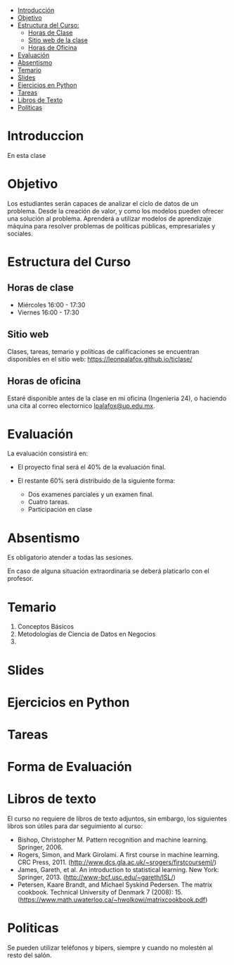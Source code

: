- [Introducción](#introduccion)
- [Objetivo](#objetivo)
- [Estructura del Curso:](#estrctura-del-curso)
  - [Horas de Clase](#horas-de-clase)
  - [Sitio web de la clase](#sitio-web)
  - [Horas de Oficina](#horas-de-oficina)
- [Evaluación](#evaluacion)
- [Absentismo](#absentismo)
- [Temario](#temario)
- [Slides](#slides)
- [Ejercicios en Python](#ejercicios-en-python)
- [Tareas](#tareas)
- [Libros de Texto](#libros-de-texto)
- [Políticas](#politicas)


# Introduccion

En esta clase 

# Objetivo

Los estudiantes serán capaces de analizar el ciclo de datos de un problema. Desde la creación de valor, y como los modelos pueden ofrecer una solución al problema.
Aprenderá a utilizar modelos de aprendizaje máquina para resolver problemas de políticas públicas, empresariales y sociales.

# Estructura del Curso

## Horas de clase

- Miércoles 16:00 - 17:30
- Viernes 16:00 - 17:30

## Sitio web

Clases, tareas, temario y políticas de calificaciones se encuentran disponibles en el sitio web: https://leonpalafox.github.io/ticlase/


## Horas de oficina

Estaré disponible antes de la clase en mi oficina (Ingenieria 24), o haciendo una cita al correo electornico lpalafox@up.edu.mx.

# Evaluación

La evaluación consistirá en:

- El proyecto final será el 40% de la evaluación final.

- El restante 60% será distribuido de la siguiente forma:
  - Dos examenes parciales y un examen final. 
  - Cuatro tareas.
  - Participación en clase


# Absentismo
Es obligatorio atender a todas las sesiones.

En caso de alguna situación extraordinaria se deberá platicarlo con el profesor.

# Temario

1. Conceptos Básicos
2. Metodologías de Ciencia de Datos en Negocios
3. 







# Slides



# Ejercicios en Python




# Tareas




# Forma de Evaluación



# Libros de texto

El curso no requiere de libros de texto adjuntos, sin embargo, los siguientes libros son útiles para dar seguimiento al curso:

- Bishop, Christopher M. Pattern recognition and machine learning. Springer, 2006. 
- Rogers, Simon, and Mark Girolami. A first course in machine learning. CRC Press, 2011. (http://www.dcs.gla.ac.uk/~srogers/firstcourseml/)
- James, Gareth, et al. An introduction to statistical learning. New York: Springer, 2013. (http://www-bcf.usc.edu/~gareth/ISL/)
- Petersen, Kaare Brandt, and Michael Syskind Pedersen. The matrix cookbook. Technical University of Denmark 7 (2008): 15. (https://www.math.uwaterloo.ca/~hwolkowi/matrixcookbook.pdf)


# Politicas

Se pueden utilizar teléfonos y bipers, siempre y cuando no molestén al resto del salón.
